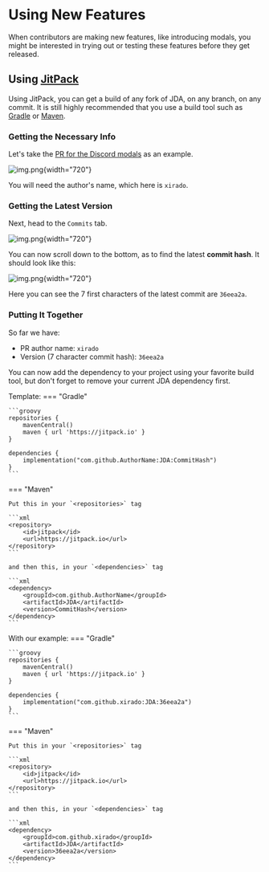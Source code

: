 # Using New Features

When contributors are making new features, like introducing modals, 
you might be interested in trying out or testing these features before they get released.

## Using [JitPack](https://jitpack.io)

Using JitPack, you can get a build of any fork of JDA, on any branch, on any commit.
It is still highly recommended that you use a build tool such as [Gradle](https://gradle.org) or [Maven](https://maven.apache.org).

### Getting the Necessary Info

Let's take the [PR for the Discord modals](https://github.com/discord-jda/JDA/pull/2024) as an example.

![img.png](../assets/images/github_pr.png){width="720"}

You will need the author's name, which here is `xirado`.

### Getting the Latest Version

Next, head to the `Commits` tab.

![img.png](../assets/images/github_pr_commits_tab.png){width="720"}

You can now scroll down to the bottom, as to find the latest **commit hash**.  It should look like this:

![img.png](../assets/images/github_pr_latest_commit.png){width="720"}

Here you can see the 7 first characters of the latest commit are `36eea2a`.

### Putting It Together

So far we have:

* PR author name: `xirado`
* Version (7 character commit hash): `36eea2a`

You can now add the dependency to your project using your favorite build tool, but don't forget to remove your current JDA dependency first.

Template:
=== "Gradle"

    ```groovy
    repositories {
        mavenCentral()
        maven { url 'https://jitpack.io' }
    }

    dependencies {
        implementation("com.github.AuthorName:JDA:CommitHash")
    }
    ```

=== "Maven"

    Put this in your `<repositories>` tag    

    ```xml
    <repository>
        <id>jitpack</id>
        <url>https://jitpack.io</url>
    </repository>
    ```

    and then this, in your `<dependencies>` tag

    ```xml
    <dependency>
        <groupId>com.github.AuthorName</groupId>
        <artifactId>JDA</artifactId>
        <version>CommitHash</version>
    </dependency>
    ```

With our example:
=== "Gradle"

    ```groovy
    repositories {
        mavenCentral()
        maven { url 'https://jitpack.io' }
    }

    dependencies {
        implementation("com.github.xirado:JDA:36eea2a")
    }
    ```

=== "Maven"

    Put this in your `<repositories>` tag    

    ```xml
    <repository>
        <id>jitpack</id>
        <url>https://jitpack.io</url>
    </repository>
    ```

    and then this, in your `<dependencies>` tag

    ```xml
    <dependency>
        <groupId>com.github.xirado</groupId>
        <artifactId>JDA</artifactId>
        <version>36eea2a</version>
    </dependency>
    ```